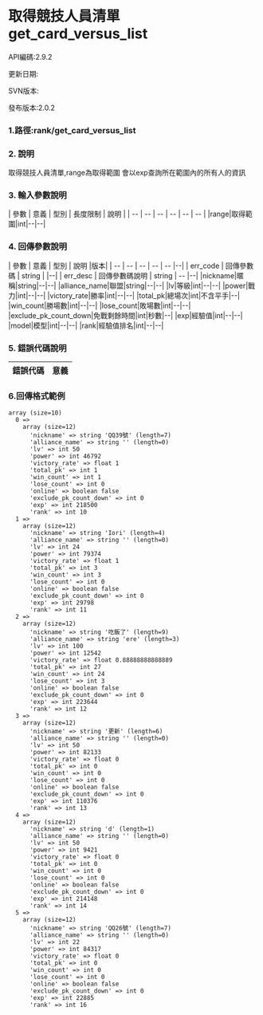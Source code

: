 # 取得競技人員清單 get_card_versus_list


API編碼:2.9.2

> 


更新日期:

> 

SVN版本:


發布版本:2.0.2

### 1.路徑:rank/get_card_versus_list

### 2. 說明
取得競技人員清單,range為取得範圍 會以exp查詢所在範圍內的所有人的資訊


### 3. 輸入參數說明


| 參數 | 意義 | 型別 | 長度限制 | 說明 |
| -- | -- | -- | -- | -- | -- |
|range|取得範圍|int|--|--|


### 4. 回傳參數說明
| 參數 | 意義 | 型別 | 說明 |版本|
| -- | -- | -- | -- | -- |--|
| err_code | 回傳參數碼 | string |  |--|
| err_desc | 回傳參數碼說明 | string | -- |--|
|nickname|暱稱|string|--|--|
|alliance_name|聯盟|string|--|--|
|lv|等級|int|--|--|
|power|戰力|int|--|--|
|victory_rate|勝率|int|--|--|
|total_pk|總場次|int|不含平手|--|
|win_count|勝場數|int|--|--|
|lose_count|敗場數|int|--|--|
|exclude_pk_count_down|免戰剩餘時間|int|秒數|--|
|exp|經驗值|int|--|--|
|model|模型|int|--|--|
|rank|經驗值排名|int|--|--|

### 5. 錯誤代碼說明
|錯誤代碼|意義|
|--|--|



### 6.回傳格式範例



```
array (size=10)
  0 => 
    array (size=12)
      'nickname' => string 'QQ39號' (length=7)
      'alliance_name' => string '' (length=0)
      'lv' => int 50
      'power' => int 46792
      'victory_rate' => float 1
      'total_pk' => int 1
      'win_count' => int 1
      'lose_count' => int 0
      'online' => boolean false
      'exclude_pk_count_down' => int 0
      'exp' => int 218500
      'rank' => int 10
  1 => 
    array (size=12)
      'nickname' => string 'Iori' (length=4)
      'alliance_name' => string '' (length=0)
      'lv' => int 24
      'power' => int 79374
      'victory_rate' => float 1
      'total_pk' => int 3
      'win_count' => int 3
      'lose_count' => int 0
      'online' => boolean false
      'exclude_pk_count_down' => int 0
      'exp' => int 29798
      'rank' => int 11
  2 => 
    array (size=12)
      'nickname' => string '吃飯了' (length=9)
      'alliance_name' => string 'ere' (length=3)
      'lv' => int 100
      'power' => int 12542
      'victory_rate' => float 0.88888888888889
      'total_pk' => int 27
      'win_count' => int 24
      'lose_count' => int 3
      'online' => boolean false
      'exclude_pk_count_down' => int 0
      'exp' => int 223644
      'rank' => int 12
  3 => 
    array (size=12)
      'nickname' => string '更新' (length=6)
      'alliance_name' => string '' (length=0)
      'lv' => int 50
      'power' => int 82133
      'victory_rate' => float 0
      'total_pk' => int 0
      'win_count' => int 0
      'lose_count' => int 0
      'online' => boolean false
      'exclude_pk_count_down' => int 0
      'exp' => int 110376
      'rank' => int 13
  4 => 
    array (size=12)
      'nickname' => string 'd' (length=1)
      'alliance_name' => string '' (length=0)
      'lv' => int 50
      'power' => int 9421
      'victory_rate' => float 0
      'total_pk' => int 0
      'win_count' => int 0
      'lose_count' => int 0
      'online' => boolean false
      'exclude_pk_count_down' => int 0
      'exp' => int 214148
      'rank' => int 14
  5 => 
    array (size=12)
      'nickname' => string 'QQ26號' (length=7)
      'alliance_name' => string '' (length=0)
      'lv' => int 22
      'power' => int 84317
      'victory_rate' => float 0
      'total_pk' => int 0
      'win_count' => int 0
      'lose_count' => int 0
      'online' => boolean false
      'exclude_pk_count_down' => int 0
      'exp' => int 22885
      'rank' => int 16

```